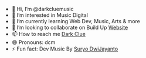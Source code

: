 - 👋 Hi, I’m @darkcluemusic
- 👀 I’m interested in Music Digital
- 🌱 I’m currently learning Web Dev, Music, Arts & more
- 💞️ I’m looking to collaborate on Build Up [Website](https://dark-clue.web.app)
- 📫 How to reach me [Dark Clue](mailto:darkcluemusic@gmail.com)
- 😄 Pronouns: dcm
- ⚡ Fun fact: Dev Music By [Suryo DwiJayanto](https://www.google.com/search?q=SuryoDwiJayanto)

<!---
darkcluemusic/darkcluemusic is a ✨ special ✨ repository because its `README.md` (this file) appears on your GitHub profile.
You can click the Preview link to take a look at your changes.
--->
